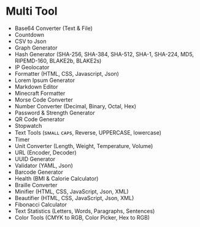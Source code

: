 # Multi Tool

- Base64 Converter (Text & File)
- Countdown
- CSV to Json
- Graph Generator
- Hash Generator (SHA-256, SHA-384, SHA-512, SHA-1, SHA-224, MD5, RIPEMD-160, BLAKE2b, BLAKE2s)
- IP Geolocator
- Formatter (HTML, CSS, Javascript, Json)
- Lorem Ipsum Generator
- Markdown Editor
- Minecraft Formatter
- Morse Code Converter
- Number Converter (Decimal, Binary, Octal, Hex)
- Password & Strength Generator
- QR Code Generator
- Stopwatch
- Text Tools (sᴍᴀʟʟ ᴄᴀᴘs, Reverse, UPPERCASE, lowercase)
- Timer
- Unit Converter (Length, Weight, Temperature, Volume)
- URL (Encoder, Decoder)
- UUID Generator
- Validator (YAML, Json)
- Barcode Generator
- Health (BMI & Calorie Calculator)
- Braille Converter
- Minifier (HTML, CSS, JavaScript, Json, XML)
- Beautifier (HTML, CSS, JavaScript, Json, XML)
- Fibonacci Calculator
- Text Statistics (Letters, Words, Paragraphs, Sentences)
- Color Tools (CMYK to RGB, Color Picker, Hex to RGB)